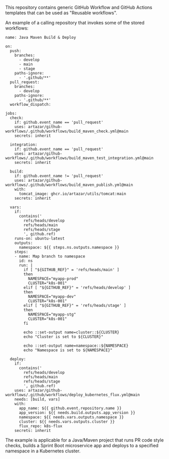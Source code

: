 This repository contains generic GitHub Workflow and GitHub Actions templates that can be used as "Reusable workflows".

An example of a calling repository that invokes some of the stored workflows:

```
name: Java Maven Build & Deploy

on:
  push:
    branches:
      - develop
      - main
      - stage
    paths-ignore:
      - '.github/**'
  pull_request:
    branches:
      - develop
    paths-ignore:
      - '.github/**'
  workflow_dispatch:

jobs:
  check:
    if: github.event_name == 'pull_request'
    uses: artazar/github-workflows/.github/workflows/build_maven_check.yml@main
    secrets: inherit

  integration:
    if: github.event_name == 'pull_request'
    uses: artazar/github-workflows/.github/workflows/build_maven_test_integration.yml@main
    secrets: inherit

  build:
    if: github.event_name != 'pull_request'
    uses: artazar/github-workflows/.github/workflows/build_maven_publish.yml@main
    with:
      tomcat_image: ghcr.io/artazar/utils/tomcat:main
    secrets: inherit

  vars:
    if:
      contains('
        refs/heads/develop
        refs/heads/main
        refs/heads/stage
        ', github.ref)
    runs-on: ubuntu-latest
    outputs:
      namespace: ${{ steps.ns.outputs.namespace }}
    steps:
    - name: Map branch to namespace
      id: ns
      run: |   
        if [ "${GITHUB_REF}" = 'refs/heads/main' ]
        then
          NAMESPACE="myapp-prod"
          CLUSTER="k8s-001"
        elif [ "${GITHUB_REF}" = 'refs/heads/develop' ]
        then
          NAMESPACE="myapp-dev"
          CLUSTER="k8s-001"
        elif [ "${GITHUB_REF}" = 'refs/heads/stage' ]
        then 
          NAMESPACE="myapp-stg"
          CLUSTER="k8s-001"
        fi

        echo ::set-output name=cluster::${CLUSTER}
        echo "Cluster is set to ${CLUSTER}"

        echo ::set-output name=namespace::${NAMESPACE}
        echo "Namespace is set to ${NAMESPACE}"

  deploy:
    if:
      contains('
        refs/heads/develop
        refs/heads/main
        refs/heads/stage
        ', github.ref)
    uses: artazar/github-workflows/.github/workflows/deploy_kubernetes_flux.yml@main
    needs: [build, vars]
    with:
      app_name: ${{ github.event.repository.name }}
      app_version: ${{ needs.build.outputs.app_version }}
      namespace: ${{ needs.vars.outputs.namespace }}
      cluster: ${{ needs.vars.outputs.cluster }}
      flux_repo: k8s-flux
    secrets: inherit
```

The example is applicable for a Java/Maven project that runs PR code style checks, builds a Sprint Boot microservice app and deploys to a specified namespace in a Kubernetes cluster.